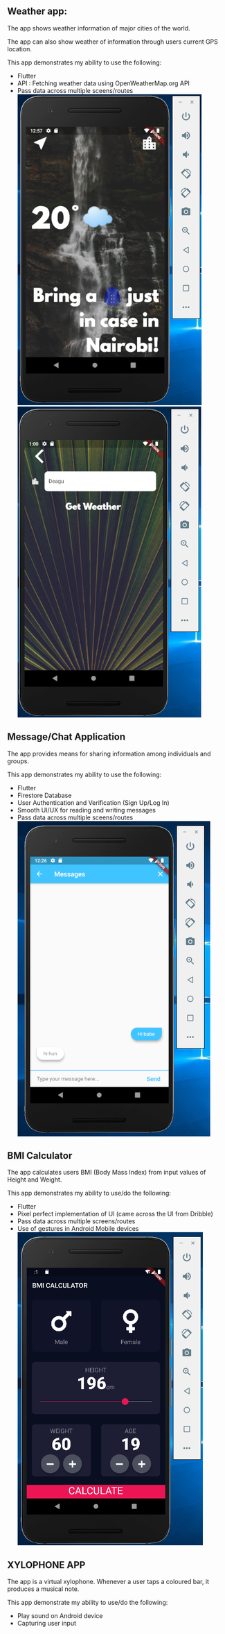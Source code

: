 ## Weather app:
The app shows weather information of major cities of the world.

The app can also show weather of information through users current GPS location.

This app demonstrates my ability to use the following:
- Flutter
- API : Fetching weather data using OpenWeatherMap.org API
- Pass data across multiple sceens/routes
![](weather1.PNG) ![](weather2.PNG)

## Message/Chat Application
The app provides means for sharing information among individuals and groups.

This app demonstrates my ability to use the following:
- Flutter
- Firestore Database
- User Authentication and Verification (Sign Up/Log In)
- Smooth UI/UX for reading and writing messages
- Pass data across multiple sceens/routes
![](chat.PNG)

## BMI Calculator
The app calculates users BMI (Body Mass Index) from input values of Height and Weight.

This app demonstrates my ability to use/do the following:
- Flutter
- Pixel perfect implementation of UI (came across the UI from Dribble)
- Pass data across multiple screens/routes
- Use of gestures in Android Mobile devices
![](bmi-calc.PNG)

## XYLOPHONE APP
The app is a virtual xylophone. Whenever a user taps a coloured bar, it produces a musical note.

This app demonstrate my ability to use/do the following:
- Play sound on Android device
- Capturing user input